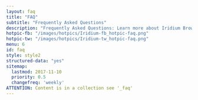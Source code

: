 ```yaml
---
layout: faq
title: "FAQ"
subtitle: "Frequently Asked Questions"
description: "Frequently Asked Questions: Learn more about Iridium Browser and its features such as updating the browser, synching bookmarks, default search engine, audio/video player, extensions and add ons, etc."
hotpic-fb: "/images/hotpics/Iridium-fb_hotpic-faq.png"
hotpic-tw: "/images/hotpics/Iridium-tw_hotpic-faq.png"
menu: 6
id: faq
style: style2
structured-data: "yes"
sitemap:
  lastmod: 2017-11-10
  priority: 0.5
  changefreq: 'weekly'
ATTENTION: Content is in a collection see '_faq'
---
```


